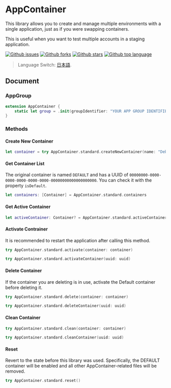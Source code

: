 # AppContainer

This library allows you to create and manage multiple environments with a single application, just as if you were swapping containers.

This is useful when you want to test multiple accounts in a staging application.

<!-- # Badges -->

[![Github issues](https://img.shields.io/github/issues/p-x9/AppContainer)](https://github.com/p-x9/AppContainer/issues)
[![Github forks](https://img.shields.io/github/forks/p-x9/AppContainer)](https://github.com/p-x9/AppContainer/network/members)
[![Github stars](https://img.shields.io/github/stars/p-x9/AppContainer)](https://github.com/p-x9/AppContainer/stargazers)
[![Github top language](https://img.shields.io/github/languages/top/p-x9/AppContainer)](https://github.com/p-x9/AppContainer/)

> Language Switch: [日本語](https://github.com/p-x9/AppContainer/blob/main/README.ja.md).

## Document
### AppGroup
```swift
extension AppContainer {
    static let group = .init(groupIdentifier: "YOUR APP GROUP IDENTIFIER")
} 
```
### Methods
#### Create New Container
 ```swift
 let container = try AppContainer.standard.createNewContainer(name: "Debug1")
 ```

#### Get Container List
The original container is named `DEFAULT` and has a UUID of `00000000-0000-0000-0000-0000-0000-00000000000000000000`.
You can check it with the property `isDefault`.
```swift
let containers: [Container] = AppContainer.standard.containers
```

#### Get Active Container
```swift
let activeContainer: Container? = AppContainer.standard.activeContainer
```

#### Activate Contrainer
It is recommended to restart the application after calling this method.
```swift
try AppContainer.standard.activate(container: container)
```
```swift
try AppContainer.standard.activateContainer(uuid: uuid)
```
#### Delete Container
If the container you are deleting is in use, activate the Default container before deleting it.
```swift
try AppContainer.standard.delete(container: container)
```
```swift
try AppContainer.standard.deleteContainer(uuid: uuid)
```

#### Clean Container
```swift
try AppContainer.standard.clean(container: container)
```
```swift
try AppContainer.standard.cleanContainer(uuid: uuid)
```

#### Reset
Revert to the state before this library was used.
Specifically, the DEFAULT container will be enabled and all other AppContainer-related files will be removed.
```swift
try AppContainer.standard.reset()
```